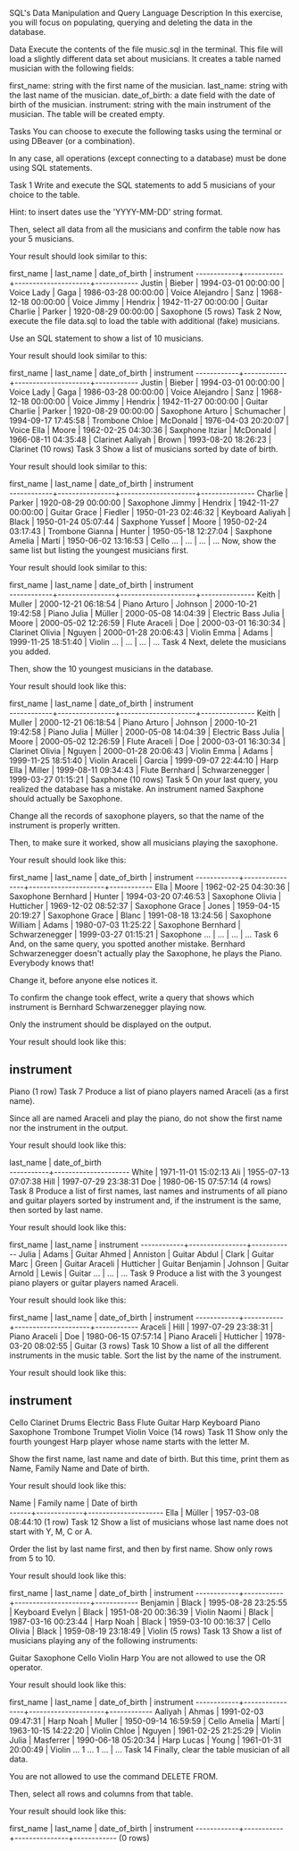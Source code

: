 SQL's Data Manipulation and Query Language
Description
In this exercise, you will focus on populating, querying and deleting the data in the database.

Data
Execute the contents of the file music.sql in the terminal. This file will load a slightly different data set about musicians. It creates a table named musician with the following fields:

first_name: string with the first name of the musician.
last_name: string with the last name of the musician.
date_of_birth: a date field with the date of birth of the musician.
instrument: string with the main instrument of the musician.
The table will be created empty.

Tasks
You can choose to execute the following tasks using the terminal or using DBeaver (or a combination).

In any case, all operations (except connecting to a database) must be done using SQL statements.

Task 1
Write and execute the SQL statements to add 5 musicians of your choice to the table.

Hint: to insert dates use the 'YYYY-MM-DD' string format.

Then, select all data from all the musicians and confirm the table now has your 5 musicians.

Your result should look similar to this:

first_name | last_name |    date_of_birth    | instrument
------------+-----------+---------------------+------------
Justin     | Bieber    | 1994-03-01 00:00:00 | Voice
Lady       | Gaga      | 1986-03-28 00:00:00 | Voice
Alejandro  | Sanz      | 1968-12-18 00:00:00 | Voice
Jimmy      | Hendrix   | 1942-11-27 00:00:00 | Guitar
Charlie    | Parker    | 1920-08-29 00:00:00 | Saxophone
(5 rows)
Task 2
Now, execute the file data.sql to load the table with additional (fake) musicians.

Use an SQL statement to show a list of 10 musicians.

Your result should look similar to this:

first_name | last_name  |    date_of_birth    | instrument
------------+------------+---------------------+------------
Justin     | Bieber     | 1994-03-01 00:00:00 | Voice
Lady       | Gaga       | 1986-03-28 00:00:00 | Voice
Alejandro  | Sanz       | 1968-12-18 00:00:00 | Voice
Jimmy      | Hendrix    | 1942-11-27 00:00:00 | Guitar
Charlie    | Parker     | 1920-08-29 00:00:00 | Saxophone
Arturo     | Schumacher | 1994-09-17 17:45:58 | Trombone
Chloe      | McDonald   | 1976-04-03 20:20:07 | Voice
Ella       | Moore      | 1962-02-25 04:30:36 | Saxphone
Itziar     | McDonald   | 1966-08-11 04:35:48 | Clarinet
Aaliyah    | Brown      | 1993-08-20 18:26:23 | Clarinet
(10 rows)
Task 3
Show a list of musicians sorted by date of birth.

Your result should look similar to this:

first_name |   last_name    |    date_of_birth    |  instrument   
------------+----------------+---------------------+---------------
Charlie    | Parker         | 1920-08-29 00:00:00 | Saxophone
Jimmy      | Hendrix        | 1942-11-27 00:00:00 | Guitar
Grace      | Fiedler        | 1950-01-23 02:46:32 | Keyboard
Aaliyah    | Black          | 1950-01-24 05:07:44 | Saxphone
Yussef     | Moore          | 1950-02-24 03:17:43 | Trombone
Gianna     | Hunter         | 1950-05-18 12:27:04 | Saxphone
Amelia     | Martí          | 1950-06-02 13:16:53 | Cello
...        | ...            | ...                 | ...
Now, show the same list but listing the youngest musicians first.

Your result should look similar to this:

first_name |   last_name    |    date_of_birth    |  instrument   
------------+----------------+---------------------+---------------
Keith      | Muller         | 2000-12-21 06:18:54 | Piano
Arturo     | Johnson        | 2000-10-21 19:42:58 | Piano
Julia      | Müller         | 2000-05-08 14:04:39 | Electric Bass
Julia      | Moore          | 2000-05-02 12:26:59 | Flute
Araceli    | Doe            | 2000-03-01 16:30:34 | Clarinet
Olivia     | Nguyen         | 2000-01-28 20:06:43 | Violin
Emma       | Adams          | 1999-11-25 18:51:40 | Violin
...        | ...            | ...                 | ...
Task 4
Next, delete the musicians you added.

Then, show the 10 youngest musicians in the database.

Your result should look like this:

first_name |   last_name    |    date_of_birth    |  instrument   
------------+----------------+---------------------+---------------
Keith      | Muller         | 2000-12-21 06:18:54 | Piano
Arturo     | Johnson        | 2000-10-21 19:42:58 | Piano
Julia      | Müller         | 2000-05-08 14:04:39 | Electric Bass
Julia      | Moore          | 2000-05-02 12:26:59 | Flute
Araceli    | Doe            | 2000-03-01 16:30:34 | Clarinet
Olivia     | Nguyen         | 2000-01-28 20:06:43 | Violin
Emma       | Adams          | 1999-11-25 18:51:40 | Violin
Araceli    | Garcia         | 1999-09-07 22:44:10 | Harp
Ella       | Miller         | 1999-08-11 09:34:43 | Flute
Bernhard   | Schwarzenegger | 1999-03-27 01:15:21 | Saxphone
(10 rows)
Task 5
On your last query, you realized the database has a mistake. An instrument named Saxphone should actually be Saxophone.

Change all the records of saxophone players, so that the name of the instrument is properly written.

Then, to make sure it worked, show all musicians playing the saxophone.

Your result should look like this:

first_name |   last_name    |    date_of_birth    | instrument
------------+----------------+---------------------+------------
Ella       | Moore          | 1962-02-25 04:30:36 | Saxophone
Bernhard   | Hunter         | 1994-03-20 07:46:53 | Saxophone
Olivia     | Hutticher      | 1969-12-02 08:52:37 | Saxophone
Grace      | Jones          | 1959-04-15 20:19:27 | Saxophone
Grace      | Blanc          | 1991-08-18 13:24:56 | Saxophone
William    | Adams          | 1980-07-03 11:25:22 | Saxophone
Bernhard   | Schwarzenegger | 1999-03-27 01:15:21 | Saxophone
...        | ...            | ...                 | ...
Task 6
And, on the same query, you spotted another mistake. Bernhard Schwarzenegger doesn't actually play the Saxophone, he plays the Piano. Everybody knows that!

Change it, before anyone else notices it.

To confirm the change took effect, write a query that shows which instrument is Bernhard Schwarzenegger playing now.

Only the instrument should be displayed on the output.

Your result should look like this:

instrument
------------
Piano
(1 row)
Task 7
Produce a list of piano players named Araceli (as a first name).

Since all are named Araceli and play the piano, do not show the first name nor the instrument in the output.

Your result should look like this:

last_name |    date_of_birth    
-----------+---------------------
White     | 1971-11-01 15:02:13
Ali       | 1955-07-13 07:07:38
Hill      | 1997-07-29 23:38:31
Doe       | 1980-06-15 07:57:14
(4 rows)
Task 8
Produce a list of first names, last names and instruments of all piano and guitar players sorted by instrument and, if the instrument is the same, then sorted by last name.

Your result should look like this:

first_name |   last_name    | instrument
------------+----------------+------------
Julia      | Adams          | Guitar
Ahmed      | Anniston       | Guitar
Abdul      | Clark          | Guitar
Marc       | Green          | Guitar
Araceli    | Hutticher      | Guitar
Benjamin   | Johnson        | Guitar
Arnold     | Lewis          | Guitar
...        | ...            | ...
Task 9
Produce a list with the 3 youngest piano players or guitar players named Araceli.

Your result should look like this:

first_name | last_name |    date_of_birth    | instrument
------------+-----------+---------------------+------------
Araceli    | Hill      | 1997-07-29 23:38:31 | Piano
Araceli    | Doe       | 1980-06-15 07:57:14 | Piano
Araceli    | Hutticher | 1978-03-20 08:02:55 | Guitar
(3 rows)
Task 10
Show a list of all the different instruments in the music table. Sort the list by the name of the instrument.

Your result should look like this:

instrument
---------------
Cello
Clarinet
Drums
Electric Bass
Flute
Guitar
Harp
Keyboard
Piano
Saxophone
Trombone
Trumpet
Violin
Voice
(14 rows)
Task 11
Show only the fourth youngest Harp player whose name starts with the letter M.

Show the first name, last name and date of birth. But this time, print them as Name, Family Name and Date of birth.

Your result should look like this:

Name | Family name |    Date of birth    
------+-------------+---------------------
Ella | Müller      | 1957-03-08 08:44:10
(1 row)
Task 12
Show a list of musicians whose last name does not start with Y, M, C or A.

Order the list by last name first, and then by first name. Show only rows from 5 to 10.

Your result should look like this:

first_name | last_name |    date_of_birth    | instrument
------------+-----------+---------------------+------------
Benjamin   | Black     | 1995-08-28 23:25:55 | Keyboard
Evelyn     | Black     | 1951-08-20 00:36:39 | Violin
Naomi      | Black     | 1987-03-16 00:23:44 | Harp
Noah       | Black     | 1959-03-10 00:16:37 | Cello
Olivia     | Black     | 1959-08-19 23:18:49 | Violin
(5 rows)
Task 13
Show a list of musicians playing any of the following instruments:

Guitar
Saxophone
Cello
Violin
Harp
You are not allowed to use the OR operator.

Your result should look like this:

first_name |   last_name    |    date_of_birth    | instrument
------------+----------------+---------------------+------------
Aaliyah    | Ahmas          | 1991-02-03 09:47:31 | Harp
Noah       | Muller         | 1950-09-14 16:59:59 | Cello
Amelia     | Martí          | 1963-10-15 14:22:20 | Violin
Chloe      | Nguyen         | 1961-02-25 21:25:29 | Violin
Julia      | Masferrer      | 1990-06-18 05:20:34 | Harp
Lucas      | Young          | 1961-01-31 20:00:49 | Violin
...        1 ...            1 ...                 | ...
Task 14
Finally, clear the table musician of all data.

You are not allowed to use the command DELETE FROM.

Then, select all rows and columns from that table.

Your result should look like this:

first_name | last_name | date_of_birth | instrument
------------+-----------+---------------+------------
(0 rows)